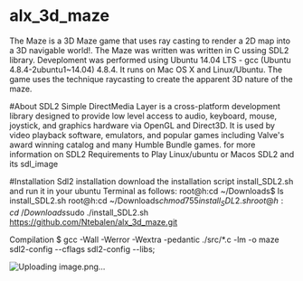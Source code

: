 # alx_3d_maze
The Maze is a 3D Maze game that uses ray casting to render a 2D map into a 3D navigable world!.
The Maze was written was written in C ussing SDL2 library. Deveploment was performed using Ubuntu 14.04 LTS - gcc (Ubuntu 4.8.4-2ubuntu1~14.04) 4.8.4.
It runs on Mac OS X and Linux/Ubuntu. The game uses the technique raycasting to create the apparent 3D nature of the maze.

#About SDL2
Simple DirectMedia Layer is a cross-platform development library designed to provide low level access to audio, keyboard, mouse, joystick, and graphics hardware via OpenGL and Direct3D. It is used by video playback software, emulators, and popular games including Valve's award winning catalog and many Humble Bundle games. for more information on SDL2
Requirements to Play
Linux/ubuntu or Macos
SDL2 and its sdl_image

#Installation
Sdl2 installation download the installation script install_SDL2.sh and run it in your ubuntu Terminal as follows: root@h:cd ~/Downloads$ ls install_SDL2.sh root@h:cd ~/Downloads$chmod 755 install_SDL2.sh root@h:cd ~/Downloads$sudo ./install_SDL2.sh
https://github.com/Ntebalen/alx_3d_maze.git

Compilation
$ gcc -Wall -Werror -Wextra -pedantic ./src/*.c -lm -o maze sdl2-config --cflags sdl2-config --libs;

![Uploading image.png…]()
